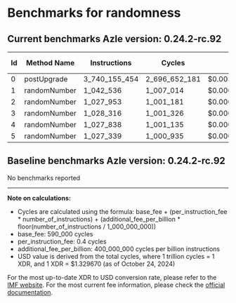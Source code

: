 # Benchmarks for randomness

## Current benchmarks Azle version: 0.24.2-rc.92

| Id  | Method Name  | Instructions  | Cycles        | USD           | USD/Million Calls |
| --- | ------------ | ------------- | ------------- | ------------- | ----------------- |
| 0   | postUpgrade  | 3_740_155_454 | 2_696_652_181 | $0.0035856575 | $3_585.65         |
| 1   | randomNumber | 1_042_536     | 1_007_014     | $0.0000013390 | $1.33             |
| 2   | randomNumber | 1_027_953     | 1_001_181     | $0.0000013312 | $1.33             |
| 3   | randomNumber | 1_028_316     | 1_001_326     | $0.0000013314 | $1.33             |
| 4   | randomNumber | 1_027_838     | 1_001_135     | $0.0000013312 | $1.33             |
| 5   | randomNumber | 1_027_339     | 1_000_935     | $0.0000013309 | $1.33             |

## Baseline benchmarks Azle version: 0.24.2-rc.92

No benchmarks reported

---

**Note on calculations:**

-   Cycles are calculated using the formula: base_fee + (per_instruction_fee \* number_of_instructions) + (additional_fee_per_billion \* floor(number_of_instructions / 1_000_000_000))
-   base_fee: 590_000 cycles
-   per_instruction_fee: 0.4 cycles
-   additional_fee_per_billion: 400_000_000 cycles per billion instructions
-   USD value is derived from the total cycles, where 1 trillion cycles = 1 XDR, and 1 XDR = $1.329670 (as of October 24, 2024)

For the most up-to-date XDR to USD conversion rate, please refer to the [IMF website](https://www.imf.org/external/np/fin/data/rms_sdrv.aspx).
For the most current fee information, please check the [official documentation](https://internetcomputer.org/docs/current/developer-docs/gas-cost#execution).
